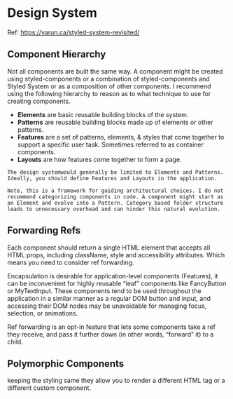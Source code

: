 # Design System

Ref: https://varun.ca/styled-system-revisited/

## Component Hierarchy

Not all components are built the same way. A component might be created using styled-components or a combination of styled-components and Styled System or as a composition of other components. I recommend using the following hierarchy to reason as to what technique to use for creating components.

- **Elements** are basic reusable building blocks of the system.
- **Patterns** are reusable building blocks made up of elements or other patterns.
- **Features** are a set of patterns, elements, & styles that come together to support a specific user task. Sometimes referred to as container components.
- **Layouts** are how features come together to form a page.

```
The design systemwould generally be limited to Elements and Patterns. Ideally, you should define Features and Layouts in the application.
```

```note
Note, this is a framework for guiding architectural choices. I do not recommend categorizing components in code. A component might start as an Element and evolve into a Pattern. Category based folder structure leads to unnecessary overhead and can hinder this natural evolution.
```

## Forwarding Refs

Each component should return a single HTML element that accepts all HTML props, including className, style and accessibility attributes. Which means you need to consider ref forwarding.

Encapsulation is desirable for application-level components (Features), it can be inconvenient for highly reusable “leaf” components like FancyButton or MyTextInput. These components tend to be used throughout the application in a similar manner as a regular DOM button and input, and accessing their DOM nodes may be unavoidable for managing focus, selection, or animations.

Ref forwarding is an opt-in feature that lets some components take a ref they receive, and pass it further down (in other words, “forward” it) to a child.

## Polymorphic Components

keeping the styling same they allow you to render a different HTML tag or a different custom component.
